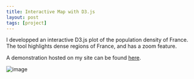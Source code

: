 ```yaml
---
title: Interactive Map with D3.js
layout: post
tags: [project]
---
```


I developped an interactive D3.js plot of the population density of France. The tool highlights dense regions of France, and has a zoom feature.

A demonstration hosted on my site can be found [here](https://maelfabien.github.io/viz).

![image](https://maelfabien.github.io/assets/images/map_d3.jpg)
